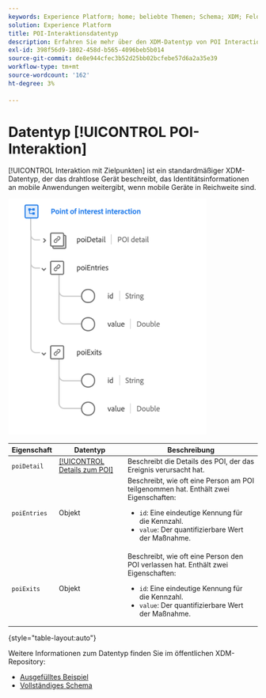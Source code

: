```yaml
---
keywords: Experience Platform; home; beliebte Themen; Schema; XDM; Felder; Schemas; Schemas; poi; Interaktion; Zielpunkt; Zielpunkt; Datentyp; Datentyp; Datentyp;
solution: Experience Platform
title: POI-Interaktionsdatentyp
description: Erfahren Sie mehr über den XDM-Datentyp von POI Interaction.
exl-id: 398f56d9-1802-458d-b565-4096beb5b014
source-git-commit: de8e944cfec3b52d25bb02bcfebe57d6a2a35e39
workflow-type: tm+mt
source-wordcount: '162'
ht-degree: 3%

---
```


# Datentyp [!UICONTROL POI-Interaktion]

[!UICONTROL Interaktion mit Zielpunkten] ist ein standardmäßiger XDM-Datentyp, der das drahtlose Gerät beschreibt, das Identitätsinformationen an mobile Anwendungen weitergibt, wenn mobile Geräte in Reichweite sind.

<img src="../images/data-types/poi-interaction.png" width="400" /><br />

| Eigenschaft | Datentyp | Beschreibung |
| --- | --- | --- |
| `poiDetail` | [[!UICONTROL Details zum POI]](./poi-details.md) | Beschreibt die Details des POI, der das Ereignis verursacht hat. |
| `poiEntries` | Objekt | Beschreibt, wie oft eine Person am POI teilgenommen hat. Enthält zwei Eigenschaften: <ul><li>`id`: Eine eindeutige Kennung für die Kennzahl.</li><li>`value`: Der quantifizierbare Wert der Maßnahme.</li></ul> |
| `poiExits` | Objekt | Beschreibt, wie oft eine Person den POI verlassen hat. Enthält zwei Eigenschaften: <ul><li>`id`: Eine eindeutige Kennung für die Kennzahl.</li><li>`value`: Der quantifizierbare Wert der Maßnahme.</li></ul> |

{style="table-layout:auto"}

Weitere Informationen zum Datentyp finden Sie im öffentlichen XDM-Repository:

* [Ausgefülltes Beispiel](https://github.com/adobe/xdm/blob/master/components/datatypes/deprecated/poi-interaction.example.1.json)
* [Vollständiges Schema](https://github.com/adobe/xdm/blob/master/components/datatypes/deprecated/poi-interaction.schema.json)
